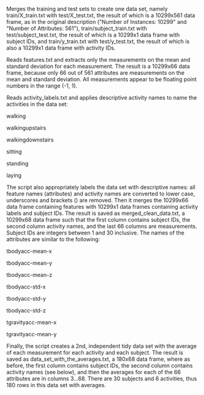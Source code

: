 Merges the training and test sets to create one data set, namely train/X_train.txt with test/X_test.txt, the result of which is a 10299x561 data frame, as in the original description ("Number of Instances: 10299" and "Number of Attributes: 561"), train/subject_train.txt with test/subject_test.txt, the result of which is a 10299x1 data frame with subject IDs, and train/y_train.txt with test/y_test.txt, the result of which is also a 10299x1 data frame with activity IDs.

Reads features.txt and extracts only the measurements on the mean and standard deviation for each measurement. The result is a 10299x66 data frame, because only 66 out of 561 attributes are measurements on the mean and standard deviation. All measurements appear to be floating point numbers in the range (-1, 1).

Reads activity_labels.txt and applies descriptive activity names to name the activities in the data set:

walking

walkingupstairs

walkingdownstairs

sitting

standing

laying

The script also appropriately labels the data set with descriptive names: all feature names (attributes) and activity names are converted to lower case, underscores and brackets () are removed. Then it merges the 10299x66 data frame containing features with 10299x1 data frames containing activity labels and subject IDs. The result is saved as merged_clean_data.txt, a 10299x68 data frame such that the first column contains subject IDs, the second column activity names, and the last 66 columns are measurements. Subject IDs are integers between 1 and 30 inclusive. The names of the attributes are similar to the following:

tbodyacc-mean-x 

tbodyacc-mean-y 

tbodyacc-mean-z 

tbodyacc-std-x 

tbodyacc-std-y 

tbodyacc-std-z 

tgravityacc-mean-x 

tgravityacc-mean-y

Finally, the script creates a 2nd, independent tidy data set with the average of each measurement for each activity and each subject. The result is saved as data_set_with_the_averages.txt, a 180x68 data frame, where as before, the first column contains subject IDs, the second column contains activity names (see below), and then the averages for each of the 66 attributes are in columns 3...68. There are 30 subjects and 6 activities, thus 180 rows in this data set with averages.
